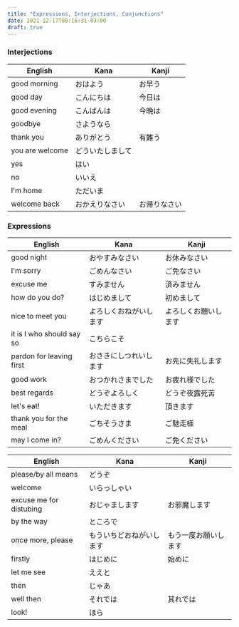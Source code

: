```yaml
---
title: "Expressions, Interjections, Conjunctions"
date: 2021-12-17T00:16:31-03:00
draft: true
---
```


### Interjections
| English                   | Kana                     | Kanji                |
|---------------------------|--------------------------|----------------------|
| good morning              | おはよう                 | お早う               |
| good day                  | こんにちは               | 今日は               |
| good evening              | こんばんは               | 今晩は               |
| goodbye                   | さようなら               |                      |
| thank you                 | ありがとう               | 有難う               |
| you are welcome           | どういたしまして         |                      |
| yes                       | はい                     |                      |
| no                        | いいえ                   |                      |
| I'm home                  | ただいま                 |                      |
| welcome back              | おかえりなさい           | お帰りなさい         |

### Expressions
| English                   | Kana                     | Kanji                |
|---------------------------|--------------------------|----------------------|
| good night                | おやすみなさい           | お休みなさい         |
| I'm sorry                 | ごめんなさい             | ご免なさい           |
| excuse me                 | すみません               | 済みません           |
| how do you do?            | はじめまして             | 初めまして           |
| nice to meet you          | よろしくおねがいします   | よろしくお願いします |
| it is I who should say so | こちらこそ               |                      |
| pardon for leaving first  | おさきにしつれいします   | お先に失礼します     |
| good work                 | おつかれさまでした       | お疲れ様でした       |
| best regards              | どうぞよろしく           | どうぞ夜露死苦       |
| let's eat!                | いただきます             | 頂きます             |
| thank you for the meal    | ごちそうさま             | ご馳走様             |
| may I come in?            | ごめんください           | ご免ください         |


| English                   | Kana                     | Kanji                |
|---------------------------|--------------------------|----------------------|
| please/by all means       | どうぞ                   |                      |
| welcome                   | いらっしゃい             |                      |
| excuse me for distubing   | おじゃまします           | お邪魔します         |
| by the way                | ところで                 |                      |
| once more, please         | もういちどおねがいします | もう一度お願いします |
| firstly                   | はじめに                 | 始めに               |
| let me see                | ええと                   |                      |
| then                      | じゃあ                   |                      |
| well then                 | それでは                 | 其れでは             |
| look!                     | ほら                     |                      |
